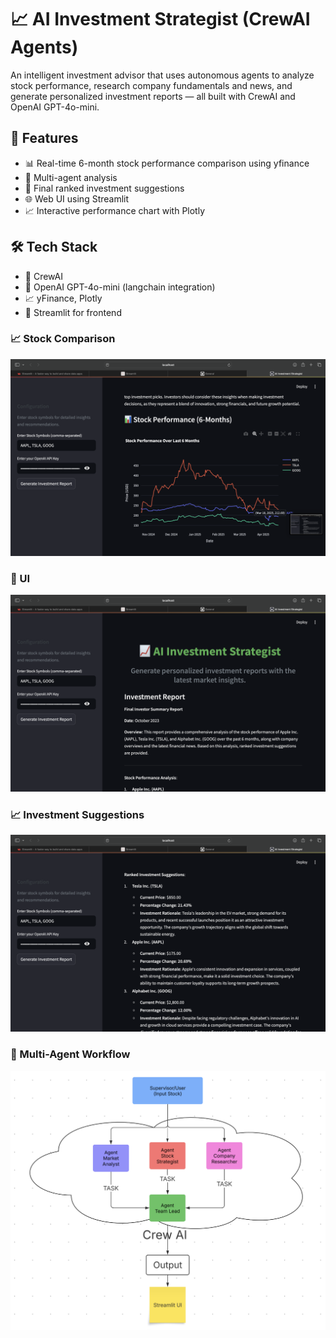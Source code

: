 # 📈 AI Investment Strategist (CrewAI Agents)

An intelligent investment advisor that uses autonomous agents to analyze stock performance, research company fundamentals and news, and generate personalized investment reports — all built with CrewAI and OpenAI GPT-4o-mini.

## 🚀 Features
- 📊 Real-time 6-month stock performance comparison using yfinance
- 🧠 Multi-agent analysis
- 📃 Final ranked investment suggestions
- 🌐 Web UI using Streamlit
- 📈 Interactive performance chart with Plotly


## 🛠️ Tech Stack
- 🧠 CrewAI
- 💬 OpenAI GPT-4o-mini (langchain integration)
- 📈 yFinance, Plotly
- 🧰 Streamlit for frontend

### 📈 Stock Comparison
![Stock Comparison](images/img4.png)

### 🔧 UI
![Dashboard Screenshot](images/img1.png)

### 📈 Investment Suggestions
![Stock Comparison](images/img3.png)

### 🧠 Multi-Agent Workflow
![Agent Workflow](images/dashboard.png)



